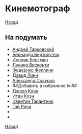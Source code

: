 # Кинемотограф
[Назад](../../README.md)

<a name="cinema"></a>
## На подумать ##
- [Андрей Тарковский](https://www.ivi.ru/person/andrey-tarkovskiy-2403)
- [Бернардо Бертолуччи](https://www.ivi.ru/person/bernardo_bertoluchchi)
- [Ингмар Бергман](https://www.ivi.ru/person/ingmar-bergman-5354)
- [Лукино Висконти](https://www.ivi.ru/temporary/person/lukino-viskonti)
- [Федерико Феллини](https://www.ivi.ru/person/federico-fellini)
- [Дэвид Линч](https://www.ivi.ru/person/devid_linch)
- [Александр Сокуров](https://www.ivi.ru/person/aleksandr-sokurov)
- ##Добавить в избранное ivi##
- [Джоэл Коэн](https://www.ivi.ru/person/dzhoel_koen)
- [Итан Коэн](https://www.ivi.ru/person/itan_koen)
- [Квентин Тарантино](https://www.ivi.ru/person/quentin-tarantino)
- [Гай Ричи](https://www.ivi.ru/person/gaj_richi)
- []()
- []()

[Назад](../../README.md)

